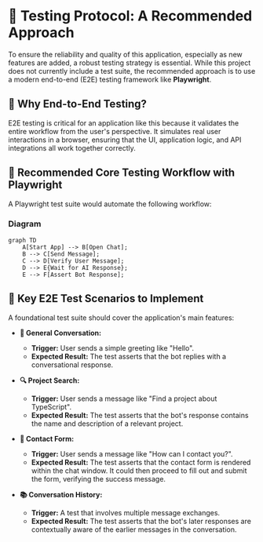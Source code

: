 # 🧪 Testing Protocol: A Recommended Approach

To ensure the reliability and quality of this application, especially as new features are added, a robust testing strategy is essential. While this project does not currently include a test suite, the recommended approach is to use a modern end-to-end (E2E) testing framework like **Playwright**.

## 🤔 Why End-to-End Testing?

E2E testing is critical for an application like this because it validates the entire workflow from the user's perspective. It simulates real user interactions in a browser, ensuring that the UI, application logic, and API integrations all work together correctly.

## 🤖 Recommended Core Testing Workflow with Playwright

A Playwright test suite would automate the following workflow:

### Diagram

```mermaid
graph TD
    A[Start App] --> B[Open Chat];
    B --> C[Send Message];
    C --> D[Verify User Message];
    D --> E{Wait for AI Response};
    E --> F[Assert Bot Response];
```

## 🔑 Key E2E Test Scenarios to Implement

A foundational test suite should cover the application's main features:

*   **💬 General Conversation:**
    *   **Trigger:** User sends a simple greeting like "Hello".
    *   **Expected Result:** The test asserts that the bot replies with a conversational response.

*   **🔍 Project Search:**
    *   **Trigger:** User sends a message like "Find a project about TypeScript".
    *   **Expected Result:** The test asserts that the bot's response contains the name and description of a relevant project.

*   **📝 Contact Form:**
    *   **Trigger:** User sends a message like "How can I contact you?".
    *   **Expected Result:** The test asserts that the contact form is rendered within the chat window. It could then proceed to fill out and submit the form, verifying the success message.

*   **📚 Conversation History:**
    *   **Trigger:** A test that involves multiple message exchanges.
    *   **Expected Result:** The test asserts that the bot's later responses are contextually aware of the earlier messages in the conversation.